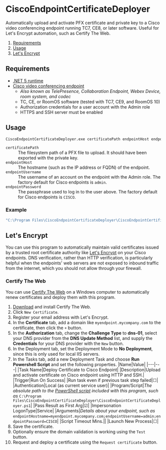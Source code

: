 CiscoEndpointCertificateDeployer
===

Automatically upload and activate PFX certificate and private key to a Cisco video conferencing endpoint running TC7, CE8, or later software. Useful for Let's Encrypt automation, such as Certify The Web.

<!-- MarkdownTOC autolink="true" bracket="round" autoanchor="true" levels="2" style="ordered" -->

1. [Requirements](#requirements)
1. [Usage](#usage)
1. [Let's Encrypt](#lets-encrypt)

<!-- /MarkdownTOC -->

<a id="requirements"></a>
## Requirements
- [.NET 5 runtime](https://dotnet.microsoft.com/download/dotnet/5.0/runtime)
- [Cisco video conferencing endpoint](https://www.cisco.com/c/en/us/products/collaboration-endpoints/collaboration-room-endpoints/index.html)
    - *Also known as TelePresence, Collaboration Endpoint, Webex Device, room system, and codec*
    - TC, CE, or RoomOS software (tested with TC7, CE9, and RoomOS 10)
    - Authorization credentials for a user account with the Admin role
    - HTTPS and SSH server must be enabled


<a id="usage"></a>
## Usage

```bat
CiscoEndpointCertificateDeployer.exe certificatePath endpointHost endpointUsername endpointPassword
```

<dl>
    <dt><code>certificatePath</code></dt>
    <dd>The filesystem path of a PFX file to upload. It should have been exported with the private key.</dd>
    <dt><code>endpointHost</code></dt>
    <dd>The hostname (such as the IP address or FQDN) of the endpoint.</dd>
    <dt><code>endpointUsername</code></dt>
    <dd>The username of an account on the endpoint with the Admin role. The factory default for Cisco endpoints is <code>admin</code>.</dd>
    <dt><code>endpointPassword</code></dt>
    <dd>The passphrase used to log in to the user above. The factory default for Cisco endpoints is <code>CISCO</code>.</dd>
</dl>

<a id="example"></a>
### Example
```bat
"C:\Program Files\CiscoEndpointCertificateDeployer\CiscoEndpointCertificateDeployer.exe" "C:\ProgramData\certify\assets\myendpoint.mycompany.com\20210817_abcdefgh.pfx" 192.168.1.100 admin CISCO
```

<a id="lets-encrypt"></a>
## Let's Encrypt

You can use this program to automatically maintain valid certificates issued by a trusted root certificate authority like [Let's Encrypt](https://letsencrypt.org) on your Cisco endpoints. DNS verification, rather than HTTP verification, is particularly helpful when the endpoints' web servers are not exposed to inbound traffic from the internet, which you should not allow through your firewall.

<a id="certify-the-web"></a>
### Certify The Web

You can use [Certify The Web](https://certifytheweb.com) on a Windows computer to automatically renew certificates and deploy them with this program.

1. [Download](https://certifytheweb.com/home/download) and install Certify The Web.
1. Click `New Certificate`.
1. Register your email address with Let's Encrypt.
1. In the **Certificate** tab, add a domain like `myendpoint.mycompany.com` to the certificate, then click the `+` button.
1. In the **Authorization** tab, change the **Challenge Type** to **dns-01**, select your DNS provider from the **DNS Update Method** list, and supply the **Credentials** for your DNS provider with the `New` button.
1. In the Deployment tab, set the Deployment Mode to **No Deployment**, since this is only used for local IIS servers.
1. In the Tasks tab, add a new Deployment Task and choose **Run Powershell Script** and set the following properties.
    |Name|Value|
    |---|---|
    |Task Name|Deploy Certificate to Cisco Endpoint|
    |Description|Upload and activate certificate on Cisco endpoint using HTTP and SSH.|
    |Trigger|Run On Success|
    |Run task even if previous task step failed|☐|
    |Authentication|Local (as current service user)|
    |Program/Script|*The absolute path to the [PowerShell script](https://github.com/Aldaviva/CiscoEndpointCertificateDeployer/blob/master/CiscoEndpointCertificateDeployer/CiscoEndpointCertificateDeployer.ps1) included with this program, such as* `C:\Program Files\CiscoEndpointCertificateDeployer\CiscoEndpointCertificateDeployer.ps1`|
    |Pass Result as First Arg|☑|
    |Impersonation LogonType|Service|
    |Arguments|*Details about your endpoint, such as* `endpointHostname=myendpoint.mycompany.com;endpointUsername=admin;endpointPassword=CISCO`|
    |Script Timeout Mins.||
    |Launch New Process|☐|
1. Save the certificate.
1. Optionally ensure the domain validation is working using the `Test` button.
1. Request and deploy a certificate using the `Request certificate` button.
